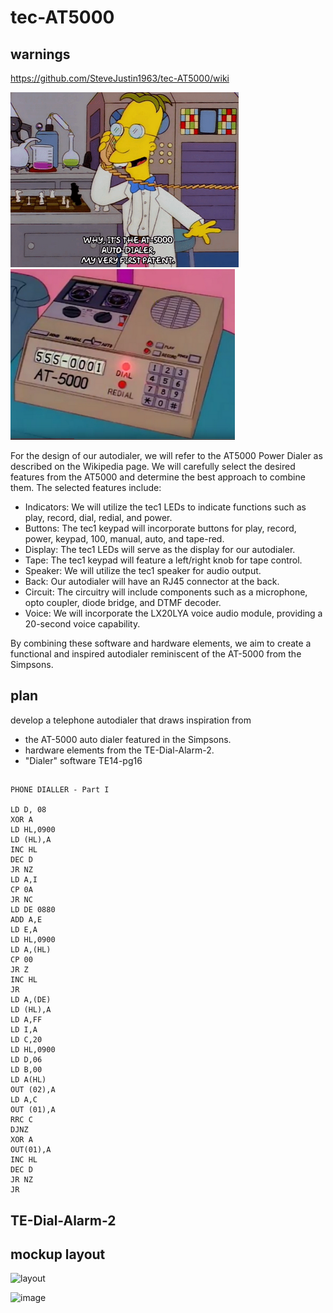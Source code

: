 # tec-AT5000
## warnings
https://github.com/SteveJustin1963/tec-AT5000/wiki


![](https://github.com/SteveJustin1963/tec-AT5000/blob/master/pics/mp1.png)
![](https://github.com/SteveJustin1963/tec-AT5000/blob/master/pics/mpad1.png)

For the design of our autodialer, we will refer to the AT5000 Power Dialer as described on the Wikipedia page. We will carefully select the desired features from the AT5000 and determine the best approach to combine them. The selected features include:

- Indicators: We will utilize the tec1 LEDs to indicate functions such as play, record, dial, redial, and power.
- Buttons: The tec1 keypad will incorporate buttons for play, record, power, keypad, 100, manual, auto, and tape-red.
- Display: The tec1 LEDs will serve as the display for our autodialer.
- Tape: The tec1 keypad will feature a left/right knob for tape control.
- Speaker: We will utilize the tec1 speaker for audio output.
- Back: Our autodialer will have an RJ45 connector at the back.
- Circuit: The circuitry will include components such as a microphone, opto coupler, diode bridge, and DTMF decoder.
- Voice: We will incorporate the LX20LYA voice audio module, providing a 20-second voice capability.

By combining these software and hardware elements, we aim to create a functional and inspired autodialer reminiscent of the AT-5000 from the Simpsons.


## plan 
develop a telephone autodialer that draws inspiration from 
- the AT-5000 auto dialer featured in the Simpsons. 
- hardware elements from the TE-Dial-Alarm-2. 
- "Dialer" software TE14-pg16 


## 

```
PHONE DIALLER - Part I 

LD D, 08 
XOR A 
LD HL,0900 
LD (HL),A 
INC HL 
DEC D 
JR NZ 
LD A,I 
CP 0A
JR NC 
LD DE 0880
ADD A,E 
LD E,A 
LD HL,0900 
LD A,(HL) 
CP 00
JR Z 
INC HL 
JR 
LD A,(DE) 
LD (HL),A 
LD A,FF 
LD I,A 
LD C,20 
LD HL,0900 
LD D,06
LD B,00
LD A(HL) 
OUT (02),A 
LD A,C 
OUT (01),A 
RRC C 
DJNZ 
XOR A 
OUT(01),A 
INC HL 
DEC D 
JR NZ 
JR 
```

## TE-Dial-Alarm-2


##  mockup layout

![layout](https://user-images.githubusercontent.com/58069246/205056653-5459de57-910f-4eac-83e6-3f8193f32d24.png)

![image](https://user-images.githubusercontent.com/58069246/209416173-8975d636-3432-493c-9972-6893980a00f0.png)

